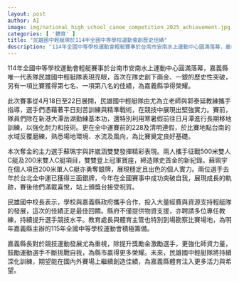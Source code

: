 ```yaml
---
layout: post
author: AI
image: img/national_high_school_canoe_competition_2025_achievement.jpg
categories: [ '體育' ]
title: "民雄國中輕艇隊於114年全國中等學校運動會創歷史佳績"
description: "114年全國中等學校運動會輕艇賽事於台南市安南水上運動中心圓滿落幕，嘉義縣民雄國中輕艇隊首次創下兩金、一銀的歷史性突破，展現出色的競技實力與堅強訓練成果。"
---
```

114年全國中等學校運動會輕艇賽事於台南市安南水上運動中心圓滿落幕，嘉義縣唯一代表隊民雄國中輕艇隊表現亮眼，首次在隊史創下兩金、一銀的歷史性突破，另有一項比賽獲得第七名、一項第八名的佳績，為嘉義縣爭得榮耀。

此次賽事從4月18日至22日展開，民雄國中輕艇隊由尤為立老師與郭泰延教練攜手指導，選手們憑藉著平日刻苦訓練與精準戰術，在競技中展現出堅強實力。賽前，隊員們除在新港大潭岳湖勤練基本功，還特別利用寒暑假前往日月潭進行長期移地訓練，以強化耐力和技術。更在全中運賽前的228及清明連假，於比賽地點台南的水域反覆磨練，熟悉場地環境、水流及風向，為比賽奠定良好基礎。

本次奪金的主力選手蘇珮宇與許崴涵雙雙發揮精彩表現。兩人攜手征戰500米雙人C艇及200米雙人C艇項目，雙雙登上冠軍寶座，締造隊史首金的新紀錄。蘇珮宇在個人項目200米單人C艇亦勇奪銀牌，展現穩定且出色的個人實力。兩位選手去年於台北全中運已獲得三面銀牌，今年在全國賽事中成功突破自我，展現成長的軌跡，賽後他們滿載喜悅，站上頒獎台接受祝賀。

民雄國中校長表示，學校與嘉義縣政府攜手合作，投入大量經費與資源支持輕艇隊的發展，這次的佳績正是最佳回饋。縣府不僅提供物資支援，亦聘請多位專任教練，持續提升選手競技水平。教育處長與體育主管也特別到場勘察比賽場地，為明年嘉義縣主辦的115年全國中等學校運動會積極籌備。

嘉義縣長對於競技運動發展尤為重視，除提升獎勵金激勵選手，更強化師資力量，鼓勵運動選手不斷挑戰自我，為縣市贏得更多榮耀。未來，民雄國中輕艇隊將持續深化訓練，期望能在國內外賽場上繼續創造佳績，為嘉義縣體育注入更多活力與希望。